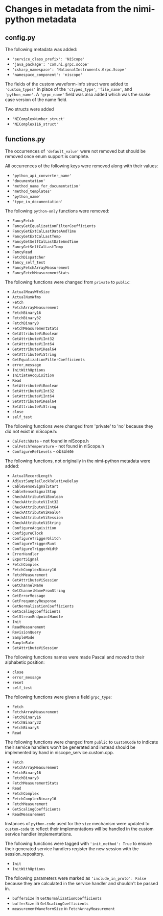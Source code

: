 # Changes in metadata from the nimi-python metadata

## config.py

The following metadata was added:
- `'service_class_prefix': 'NiScope'`
- `'java_package': 'com.ni.grpc.scope'`
- `'csharp_namespace': 'NationalInstruments.Grpc.Scope'`
- `'namespace_component': 'niscope'`

The fields of the custom waveform-info struct were added to `'custom_types'` in place of the `'ctypes_type'`,
`'file_name'`, and `'python_name'`. A  `'grpc_name'` field was also added which was the snake case version of the name field.

Two structs were added
- `'NIComplexNumber_struct'`
- `'NIComplexI16_struct'`

## functions.py

The occurrences of `'default_value'` were not removed but should be removed once enum support is complete.

All occurrences of the following keys were removed along with their values:
- `'python_api_converter_name'`
- `'documentation'`
- `'method_name_for_documentation'`
- `'method_templates'`
- `'python_name'`
- `'type_in_documentation'`

The following `python-only` functions were removed:
- `FancyFetch`
- `FancyGetEqualizationFilterCoefficients`
- `FancyGetExtCalLastDateAndTime`
- `FancyGetExtCalLastTemp`
- `FancyGetSelfCalLastDateAndTime`
- `FancyGetSelfCalLastTemp`
- `FancyRead`
- `FetchDispatcher`
- `fancy_self_test`
- `FancyFetchArrayMeasurement`
- `FancyFetchMeasurementStats`

The following functions were changed from `private` to `public`:
- `ActualMeasWfmSize`
- `ActualNumWfms`
- `Fetch`
- `FetchArrayMeasurement`
- `FetchBinary16`
- `FetchBinary32`
- `FetchBinary8`
- `FetchMeasurementStats`
- `GetAttributeViBoolean`
- `GetAttributeViInt32`
- `GetAttributeViInt64`
- `GetAttributeViReal64`
- `GetAttributeViString`
- `GetEqualizationFilterCoefficients`
- `error_message`
- `InitWithOptions`
- `InitiateAcquisition`
- `Read`
- `SetAttributeViBoolean`
- `SetAttributeViInt32`
- `SetAttributeViInt64`
- `SetAttributeViReal64`
- `SetAttributeViString`
- `close`
- `self_test`

The following functions were changed from 'private' to 'no' because they did not exist in niScope.h:
- `CalFetchDate` - not found in niScope.h
- `CalFetchTemperature` - not found in niScope.h
- `ConfigureRefLevels` - obsolete

The following functions, not originally in the nimi-python metadata were added:
 - `ActualRecordLength`
 - `AdjustSampleClockRelativeDelay`
 - `CableSenseSignalStart`
 - `CableSenseSignalStop`
 - `CheckAttributeViBoolean`
 - `CheckAttributeViInt32`
 - `CheckAttributeViInt64`
 - `CheckAttributeViReal64`
 - `CheckAttributeViSession`
 - `CheckAttributeViString`
 - `ConfigureAcquisition`
 - `ConfigureClock`
 - `ConfigureTriggerGlitch`
 - `ConfigureTriggerRunt`
 - `ConfigureTriggerWidth`
 - `ErrorHandler`
 - `ExportSignal`
 - `FetchComplex`
 - `FetchComplexBinary16`
 - `FetchMeasurement`
 - `GetAttributeViSession`
 - `GetChannelName`
 - `GetChannelNameFromString`
 - `GetErrorMessage`
 - `GetFrequencyResponse`
 - `GetNormalizationCoefficients`
 - `GetScalingCoefficients`
 - `GetStreamEndpointHandle`
 - `Init`
 - `ReadMeasurement`
 - `RevisionQuery`
 - `SampleMode`
 - `SampleRate`
 - `SetAttributeViSession`

The following functions names were made Pascal and moved to their alphabetic position:
 - `close`
 - `error_message`
 - `reset`
 - `self_test`

The following functions were given a field `grpc_type`:
- `Fetch`
- `FetchArrayMeasurement`
- `FetchBinary16`
- `FetchBinary32`
- `FetchBinary8`
- `Read`

The following functions were changed from `public` to `CustomCode` to indicate their service handlers won't be generated and instead
should be implemented by hand in niscope_service.custom.cpp.
- `Fetch`
- `FetchArrayMeasurement`
- `FetchBinary16`
- `FetchBinary8`
- `FetchMeasurementStats`
- `Read`
- `FetchComplex`
- `FetchComplexBinary16`
- `FetchMeasurement`
- `GetScalingCoefficients`
- `ReadMeasurement`

Instances of `python-code` used for the `size` mechanism were updated to `custom-code` to reflect their implementations will be handled
in the custom service handler implementations.

The following functions were tagged with `'init_method': True` to ensure their generated service handlers register the new session
with the session_repository.
- `Init`
- `InitWithOptions`

The following parameters were marked as `'include_in_proto': False` because they are calculated in the service handler and shouldn't be passed in.
- `bufferSize` in `GetNormalizationCoefficients`
- `bufferSize` in `GetScalingCoefficients`
- `measurementWaveformSize` in `FetchArrayMeasurement`